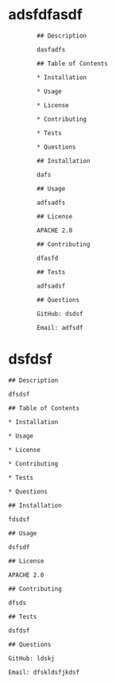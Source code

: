 # adsfdfasdf


            ## Description

            dasfadfs

            ## Table of Contents

            * Installation

            * Usage

            * License

            * Contributing

            * Tests

            * Questions

            ## Installation

            dafs

            ## Usage

            adfsadfs

            ## License

            APACHE 2.0

            ## Contributing

            dfasfd

            ## Tests

            adfsadsf

            ## Questions

            GitHub: dsdsf

            Email: adfsdf
# dsfdsf

    ## Description

    dfsdsf

    ## Table of Contents

    * Installation

    * Usage

    * License

    * Contributing

    * Tests

    * Questions

    ## Installation

    fdsdsf

    ## Usage

    dsfsdf

    ## License

    APACHE 2.0

    ## Contributing

    dfsds

    ## Tests

    dsfdsf

    ## Questions

    GitHub: ldskj

    Email: dfskldsfjkdsf
